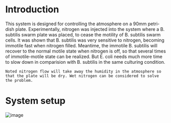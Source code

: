 # Introduction


This system is designed for controlling the atmosphere on a 90mm petri-dish plate. Experimentally, nitrogen was injected into the system where a B. subtilis swarm plate was placed, to cease the motility of B. subtilis swarm cells. It was shown that B. subtilis was very sensitive to nitrogen, becoming immotile fast when nitrogen filled. Meantime, the immotile B. subtilis will recover to the normal motile state when nitrogen is off, so that several times of immotile-motile state can be realized. But E. coli needs much more time to slow down in comparision with B. subtilis in the same culturing condition.


``Noted nitrogen flow will take away the humidity in the atmosphere so that the plate will be dry. Wet nitrogen can be considered to solve the problem.``


# System setup
![image](https://github.com/user-attachments/assets/ba2ecaa3-2df2-4c7d-aa13-eeec950f58f0)
